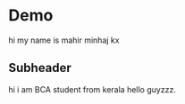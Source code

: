 # Demo

hi my name is mahir minhaj kx

## Subheader

hi i am BCA student from kerala
hello guyzzz.

